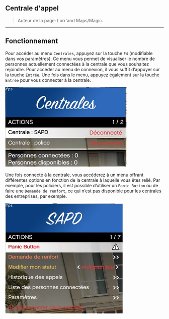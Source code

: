 ## Centrale d'appel

> Auteur de la page: Lorr'and Maps/Magic.

---

## Fonctionnement

Pour accéder au menu `Centrales`, appuyez sur la touche `F4` (modifiable dans vos paramètres).
Ce menu vous permet de visualiser le nombre de personnes actuellement connectées à la centrale que vous souhaitez rejoindre.
Pour accéder au menu de connexion, il vous suffit d’appuyer sur la touche `Entrée`. 
Une fois dans le menu, appuyez également sur la touche `Entrée` pour vous connecter à la centrale.

![Centrale d'appel](../../../_media/life/guides/general/callcenter/callcenter1.png)

Une fois connecté à la centrale, vous accéderez à un menu offrant différentes options en fonction de la centrale à laquelle vous êtes relié. Par exemple, pour les policiers, il est possible d’utiliser un `Panic Button` ou de faire une `Demande de renfort`, ce qui n’est pas disponible pour les centrales des entreprises, par exemple.

![Centrale d'appel](../../../_media/life/guides/general/callcenter/callcenter2.png)